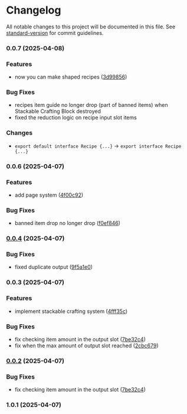 # Changelog

All notable changes to this project will be documented in this file. See [standard-version](https://github.com/conventional-changelog/standard-version) for commit guidelines.

### 0.0.7 (2025-04-08)


### Features

* now you can make shaped recipes ([3d99856](https://github.com/abcdavk/stackable-crafting/commit/3d99856dcfb118fe8f640de29f2d6c6d6b73d94a))


### Bug Fixes

* recipes item guide no longer drop (part of banned items) when Stackable Crafting Block destroyed
* fixed the reduction logic on recipe input slot items

### Changes
* `export default interface Recipe {...}` → `export interface Recipe {...}`

### 0.0.6 (2025-04-07)


### Features

* add page system ([4f00c92](https://github.com/abcdavk/stackable-crafting/commit/4f00c92070f1d9d3941c5873342808af76168f5e))


### Bug Fixes

* banned item drop no longer drop ([f0ef846](https://github.com/abcdavk/stackable-crafting/commit/f0ef84693573855b307d8082698eedc223560933))

### [0.0.4](https://github.com/abcdavk/stackable-crafting/compare/v0.0.3...v0.0.4) (2025-04-07)


### Bug Fixes

* fixed duplicate output ([9f5a1e0](https://github.com/abcdavk/stackable-crafting/commit/9f5a1e037ae686e165dacd69196a96863ccb19fd))

### 0.0.3 (2025-04-07)


### Features

* implement stackable crafting system ([4fff35c](https://github.com/abcdavk/stackable-crafting/commit/4fff35c2b5b94a3cf92990db095395f4922bea9b))


### Bug Fixes

* fix checking item amount in the output slot ([7be32c4](https://github.com/abcdavk/stackable-crafting/commit/7be32c4a561b2bfc5ab44771f7b86e8ae398a612))
* fix when the max amount of output slot reached ([2cbc679](https://github.com/abcdavk/stackable-crafting/commit/2cbc6792cf70f6fed74e07f96b997e8e8b0824e1))

### [0.0.2](https://github.com/abcdavk/stackable-crafting/compare/v1.0.1...v0.0.2) (2025-04-07)


### Bug Fixes

* fix checking item amount in the output slot ([7be32c4](https://github.com/abcdavk/stackable-crafting/commit/7be32c4a561b2bfc5ab44771f7b86e8ae398a612))

### 1.0.1 (2025-04-07)
